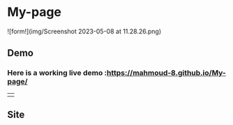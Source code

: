 

# My-page
![form!](img/Screenshot 2023-05-08 at 11.28.26.png)

## Demo
### Here is a working live demo :https://mahmoud-8.github.io/My-page/

<table>
<tr>
<td>
  
  
  
  </td>
</tr>
</table>





## Site
